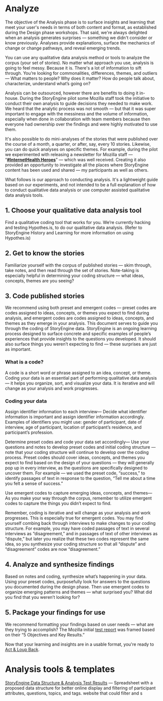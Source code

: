 # Analyze

The objective of the Analysis phase is to surface insights and learning that meet your user's needs in terms of both content and format, as established during the Design phase workshops. That said, we're always delighted when an analysis generates surprises — something we didn't consider or know previously. Analyses provide explanations, surface the mechanics of change or change pathways, and reveal emerging trends.

You can use any qualitative data analysis method or tools to analyze the corpus \(your set of stories\). No matter what approach you use, analysis is going to feel messy. Because it is. There's a lot of information to sift through. You’re looking for commonalities, differences, themes, and outliers — What matters to people? Why does it matter? How do people talk about, characterize, understand what’s going on?

Analysis can be outsourced, however there are benefits to doing it in-house. During the StoryEngine pilot some Mozilla staff took the initiative to conduct their own analysis to guide decisions they needed to make work. We heard that the analytic process was not smooth — but that it was super important to engage with the messiness and the volume of information, especially when done in collaboration with team members because then everyone had ownership over the findings and were highly motivated to use them.

It's also possible to do mini-analyses of the stories that were published over the course of a month, a quarter, or after, say, every 10 stories. Likewise, you can do quick analyses on specific themes. For example, during the pilot we experimented with releasing a newsletter for Mozilla staff — “[**\#InternetHealth Heroes**](https://facilitatingchange.createsend.com/campaigns/reports/viewCampaign.aspx?d=r&c=3572FEA40F08679E&ID=04D544022AFF77A52540EF23F30FEDED&temp=False&tx=0)” — which was well received. Creating it also provided an opportunity to investigate all the places where StoryEngine content has been used and shared — my participants as well as others.

What follows is our approach to conducting analysis. It's a lightweight guide based on our experiments, and not intended to be a full explanation of how to conduct qualitative data analysis or use computer assisted qualitative data analysis tools.

## 1. Choose your qualitative data analysis tool

Find a qualitative coding tool that works for you. We’re currently hacking and testing Hypothes.is, to do our qualitative data analysis. \(Refer to StoryEngine History and Learning for more information on using Hypothes.is\)

## 2. Get to know the stories

Familiarize yourself with the corpus of published stories — skim through, take notes, and then read through the set of stories. Note-taking is especially helpful in determining your coding structure — what ideas, concepts, themes are you seeing?

## 3. Code published stories

We recommend using both preset and emergent codes — preset codes are codes assigned to ideas, concepts, or themes you expect to find during analysis, and emergent codes are codes assigned to ideas, concepts, and themes as they emerge in your analysis. This document serves to guide you through the coding of StoryEngine data. StoryEngine is an ongoing learning process designed to surface concrete and specific examples of people’s experiences that provide insights to the questions you developed. It should also surface things you weren’t expecting to find — these surprises are just as important.

### What is a code?

A code is a short word or phrase assigned to an idea, concept, or theme. Coding your data is an essential part of performing qualitative data analysis — it helps you organize, sort, and visualize your data. It is iterative and will change as your analysis and work progresses.

### Coding your data

Assign identifier information to each interview— Decide what identifier information is important and assign identifier information accordingly. Examples of identifiers you might use: gender of participant, date of interview, age of participant, location of participant’s residence, and participant’s profession.

Determine preset codes and code your data set accordingly— Use your questions and notes to develop preset codes and initial coding structure — note that your coding structure will continue to develop over the coding process. Preset codes should cover ideas, concepts, and themes you expect to find based on the design of your questions — they will generally pop up in every interview, as the questions are specifically designed to uncover them. For example — we used the preset code, “success,” to identify passages of text in response to the question, “Tell me about a time you felt a sense of success.”

Use emergent codes to capture emerging ideas, concepts, and themes— As you make your way through the corpus, remember to utilize emergent codes to capture the things you didn’t expect to find.

Remember, coding is iterative and will change as your analysis and work progresses. This is especially true for emergent codes. You may find yourself combing back through interviews to make changes to your coding structure. For example, you may have coded passages of text in several interviews as “disagreement,” and in passages of text of other interviews as “dispute,” but later you realize that these two codes represent the same idea, so you synthesize your coding structure so that all “dispute” and “disagreement” codes are now “disagreement.”

## 4. Analyze and synthesize findings

Based on notes and coding, synthesize what’s happening in your data. Using your preset codes, purposefully look for answers to the questions you documented during the design phase. Then use emergent codes to organize emerging patterns and themes — what surprised you? What did you find that you weren’t looking for?

## 5. Package your findings for use

We recommend formatting your findings based on user needs — what are they trying to accomplish? The Mozilla initial [test report](https://storyengine.io/wp-content/uploads/2017/01/StoriesfromtheNetwork_MozillaFoundation_January2017-3.pdf) was framed based on their “5 Objectives and Key Results.”

Now that your learning and insights are in a usable format, you're ready to [Act & Loup Back](/act-and-loup-back.md).

# Analysis tools & templates

[StoryEngine Data Structure & Analysis Test Results](https://docs.google.com/spreadsheets/d/1RK1Bp8d0WzovwMwmuGzINM2HN_7bQfaW8egcdjT-dUQ/edit?usp=sharing) — Spreadsheet with a proposed data structure for better online display and filtering of participant attributes, questions, topics, and tags.  website that could filter and s

